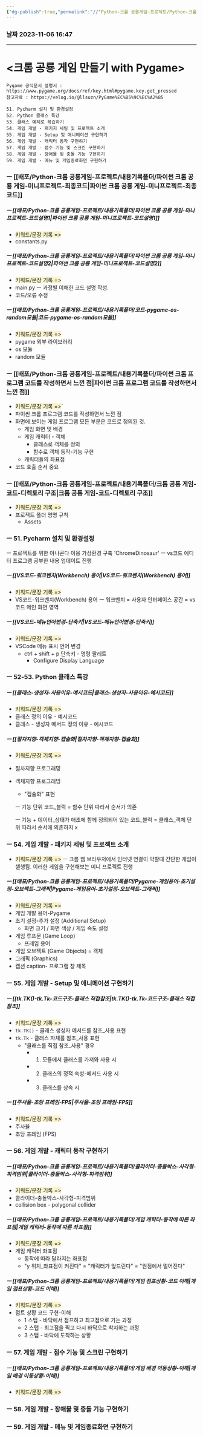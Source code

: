 ```yaml
---
{"dg-publish":true,"permalink":"//"Python-크롬 공룡게임-프로젝트/Python-크롬 공룡게임-프로젝트-목차/","tags":["목차","파이썬/프로젝트"],"noteIcon":""}
---
```


### 날짜 2023-11-06 16:47

-------------------------------


# <크롬 공룡 게임 만들기 with Pygame>
	Pygame 공식문서_설명서 : https://www.pygame.org/docs/ref/key.html#pygame.key.get_pressed
	참고자료 : https://velog.io/@llsuzn/PyGame%EC%B5%9C%EC%A2%85

```
51. Pycharm 설치 및 환경설정
52. Python 클래스 특강
53. 클래스 예제로 복습하기
54. 게임 개발 - 패키지 세팅 및 프로젝트 소개
55. 게임 개발 - Setup 및 애니메이션 구현하기
56. 게임 개발 - 캐릭터 동작 구현하기
57. 게임 개발 - 점수 기능 및 스크린 구현하기
58. 게임 개발 - 장애물 및 충돌 기능 구현하기
59. 게임 개발 - 메뉴 및 게임종료화면 구현하기
```

### ㅡ [[배포/Python-크롬 공룡게임-프로젝트/내용기록폴더/파이썬 크롬 공룡 게임-미니프로젝트-최종코드\|파이썬 크롬 공룡 게임-미니프로젝트-최종코드]]
##### ㅡ [[배포/Python-크롬 공룡게임-프로젝트/내용기록폴더/파이썬 크롬 공룡 게임-미니프로젝트-코드설명1\|파이썬 크롬 공룡 게임-미니프로젝트-코드설명1]]
- <span style="background:rgba(240, 200, 0, 0.2)">키워드/문장 기록 =></span>
- constants.py

##### ㅡ [[배포/Python-크롬 공룡게임-프로젝트/내용기록폴더/파이썬 크롬 공룡 게임-미니프로젝트-코드설명2\|파이썬 크롬 공룡 게임-미니프로젝트-코드설명2]]
- <span style="background:rgba(240, 200, 0, 0.2)">키워드/문장 기록 =></span>
- main.py
	ㅡ
	과정별 이해한 코드 설명 작성.
- 코드/오류 수정
##### ㅡ [[배포/Python-크롬 공룡게임-프로젝트/내용기록폴더/코드-pygame-os-random모듈\|코드-pygame-os-random모듈]]
- <span style="background:rgba(240, 200, 0, 0.2)">키워드/문장 기록 =></span>
- pygame 외부 라이브러리
- os 모듈
- random 모듈

### ㅡ [[배포/Python-크롬 공룡게임-프로젝트/내용기록폴더/파이썬 크롬 프로그램 코드를 작성하면서 느낀 점\|파이썬 크롬 프로그램 코드를 작성하면서 느낀 점]]
- <span style="background:rgba(240, 200, 0, 0.2)">키워드/문장 기록 =></span>`
- 파이썬 크롬 프로그램 코드를 작성하면서 느낀 점
- 화면에 보이는 게임 프로그램 모든 부분은 코드로 정의된 것.
	- 게임 화면 및 배경 
	- 게임 캐릭터 - 객체
		- 클래스로 객체를 정의
		- 함수로 객체 동작-기능 구현 
	- 캐릭터들의 좌표점
- 코드 호출 순서 중요


### ㅡ [[배포/Python-크롬 공룡게임-프로젝트/내용기록폴더/크롬 공룡 게임-코드-디렉토리 구조\|크롬 공룡 게임-코드-디렉토리 구조]]
- <span style="background:rgba(240, 200, 0, 0.2)">키워드/문장 기록 =></span>
- 프로젝트 폴더 명명 규칙
	- Assets





### ㅡ 51. Pycharm 설치 및 환경설정

ㅡ
	프로젝트를 위한 아나콘다 이용 가상환경 구축
		'ChromeDinosaur'
ㅡ
	vs코드 에디터 프로그램 공부한 내용 업데이트 진행



##### ㅡ [[VS코드-워크벤치(Workbench) 용어\|VS코드-워크벤치(Workbench) 용어]]
- <span style="background:rgba(240, 200, 0, 0.2)">키워드/문장 기록 =></span>
- VS코드-워크벤치(Workbench) 용어
	ㅡ
	워크벤치 = 사용자 인터페이스 공간 = vs코드 메인 화면 영역

##### ㅡ [[VS코드-메뉴언어변경-단축키\|VS코드-메뉴언어변경-단축키]]
- <span style="background:rgba(240, 200, 0, 0.2)">키워드/문장 기록 =></span>
- VSCode 메뉴 표시 언어 변경
	- ctrl + shift + p 단축키 - 명령 팔레트
		- Configure Display Language



### ㅡ 52-53. Python 클래스 특강

##### ㅡ [[클래스-생성자-사용이유-예시코드\|클래스-생성자-사용이유-예시코드]]
- <span style="background:rgba(240, 200, 0, 0.2)">키워드/문장 기록 =></span>
- 클래스 정의 이유 - 예시코드
- 클래스 - 생성자 메서드 정의 이유 - 예시코드

##### ㅡ [[절차지향-객체지향-캡슐화\|절차지향-객체지향-캡슐화]]
- <span style="background:rgba(240, 200, 0, 0.2)">키워드/문장 기록 =></span>
- 절차지향 프로그래밍
- 객체지향 프로그래밍
	- "캡슐화" 표현
	
	ㅡ
	기능 단위 코드_블럭 = 함수 단위
	따라서 순서가 의존
		
	ㅡ
	기능 + 데이터_상태가 애초에 함께 정의되어 있는 코드_블럭 = 클래스_객체 단위
	따라서 순서에 의존하지 x 




### ㅡ 54. 게임 개발 - 패키지 세팅 및 프로젝트 소개
- <span style="background:rgba(240, 200, 0, 0.2)">키워드/문장 기록 =></span>
ㅡ
크롬 웹 브라우저에서 인터넷 연결이 약할때 간단한 게임이 샐행됨. 이러한 게임을 구현해보는 미니 프로젝트 진행

##### ㅡ [[배포/Python-크롬 공룡게임-프로젝트/내용기록폴더/Pygame-게임용어-초기설정-오브젝트-그래픽\|Pygame-게임용어-초기설정-오브젝트-그래픽]]
- <span style="background:rgba(240, 200, 0, 0.2)">키워드/문장 기록 =></span>
- 게임 개발 용어-Pygame
- 초기 설정-추가 설정 (Additional Setup)
	- 화면 크기 / 화면 색상 / 게임 속도 설정 
- 게임 루프문 (Game Loop)
	- 프레임 용어
- 게임 오브젝트 (Game Objects) = 객체
- 그래픽 (Graphics)
- 캡션 caption- 프로그램 창 제목


### ㅡ 55. 게임 개발 - Setup 및 애니메이션 구현하기

##### ㅡ [[tk.TK()-tk.Tk-코드구조-클래스 직접참조\|tk.TK()-tk.Tk-코드구조-클래스 직접참조]]
- <span style="background:rgba(240, 200, 0, 0.2)">키워드/문장 기록 =></span>
- `tk.TK()` - 클래스 생성자 메서드를 참조_사용 표현
- `tk.Tk` - 클래스 자체를 참조_사용 표현 
	- "클래스를 직접 참조_사용" 경우
		- 1. 모듈에서 클래스를 가져와 사용 시
		- 2. 클래스의 정적 속성-메서드 사용 시
		- 3. 클래스를 상속 시
##### ㅡ [[주사율-초당 프레임-FPS\|주사율-초당 프레임-FPS]]
- <span style="background:rgba(240, 200, 0, 0.2)">키워드/문장 기록 =></span>
- 주사율
- 초당 프레임 (FPS)


### ㅡ 56. 게임 개발 - 캐릭터 동작 구현하기


##### ㅡ [[배포/Python-크롬 공룡게임-프로젝트/내용기록폴더/콜라이더-충돌박스-사각형-피격범위\|콜라이더-충돌박스-사각형-피격범위]]
- <span style="background:rgba(240, 200, 0, 0.2)">키워드/문장 기록 =></span>
- 콜라이더-충돌박스-사각형-피격범위
- collision box - polygonal collider


##### ㅡ [[배포/Python-크롬 공룡게임-프로젝트/내용기록폴더/게임 캐릭터-동작에 따른 좌표점\|게임 캐릭터-동작에 따른 좌표점]]
- <span style="background:rgba(240, 200, 0, 0.2)">키워드/문장 기록 =></span>
- 게임 캐릭터 좌표점
	- 동작에 따라 달라지는 좌표점
	- "y 위치_좌표점이 커진다" = "캐릭터가 엎드린다" = "원점에서 멀어진다"

##### ㅡ [[배포/Python-크롬 공룡게임-프로젝트/내용기록폴더/게임 점프상황-코드 이해\|게임 점프상황-코드 이해]]
- <span style="background:rgba(240, 200, 0, 0.2)">키워드/문장 기록 =></span>
- 점트 상황 코드 구현-이해
	- 1 스탭 - 바닥에서 점프하고 최고점으로 가는 과정
	- 2 스탭 - 최고점을 찍고 다시 바닥으로 착지하는 과정
	- 3 스탭 - 바닥에 도착하는 상황



### ㅡ 57. 게임 개발 - 점수 기능 및 스크린 구현하기


##### ㅡ [[배포/Python-크롬 공룡게임-프로젝트/내용기록폴더/게임 배경 이동상황-이해\|게임 배경 이동상황-이해]]
- <span style="background:rgba(240, 200, 0, 0.2)">키워드/문장 기록 =></span>


### ㅡ 58. 게임 개발 - 장애물 및 충돌 기능 구현하기
### ㅡ 59. 게임 개발 - 메뉴 및 게임종료화면 구현하기


